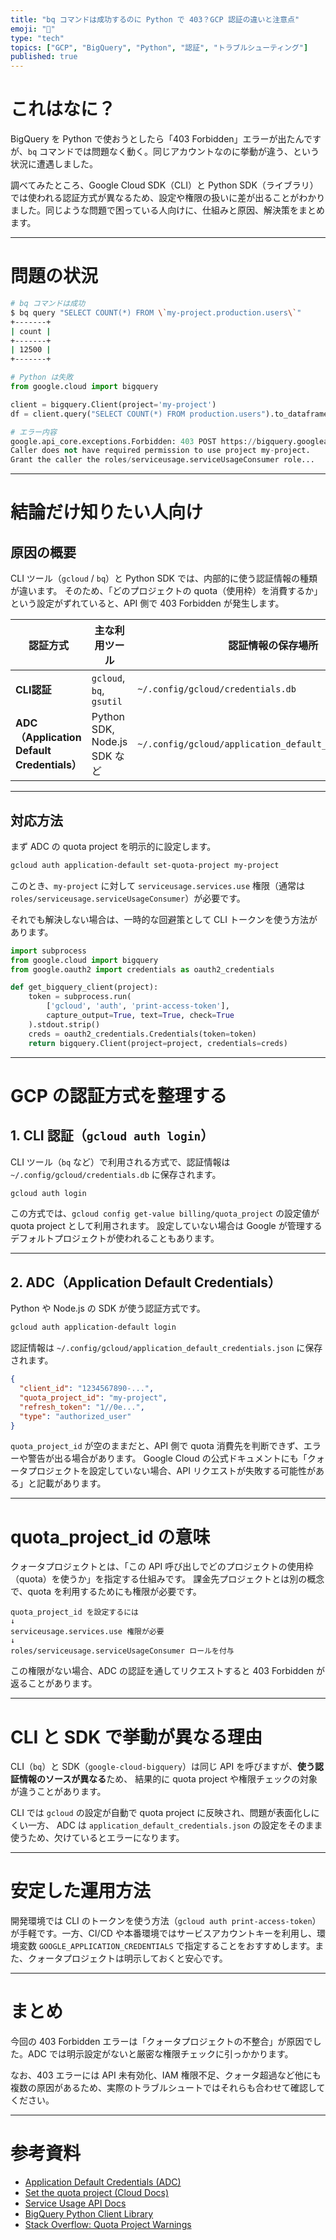 ```yaml
---
title: "bq コマンドは成功するのに Python で 403？GCP 認証の違いと注意点"
emoji: "🔐"
type: "tech"
topics: ["GCP", "BigQuery", "Python", "認証", "トラブルシューティング"]
published: true
---
```


# これはなに？

BigQuery を Python で使おうとしたら「403 Forbidden」エラーが出たんですが、`bq` コマンドでは問題なく動く。同じアカウントなのに挙動が違う、という状況に遭遇しました。

調べてみたところ、Google Cloud SDK（CLI）と Python SDK（ライブラリ）では使われる認証方式が異なるため、設定や権限の扱いに差が出ることがわかりました。同じような問題で困っている人向けに、仕組みと原因、解決策をまとめます。

---

# 問題の状況

```bash
# bq コマンドは成功
$ bq query "SELECT COUNT(*) FROM \`my-project.production.users\`"
+-------+
| count |
+-------+
| 12500 |
+-------+
```

```python
# Python は失敗
from google.cloud import bigquery

client = bigquery.Client(project='my-project')
df = client.query("SELECT COUNT(*) FROM production.users").to_dataframe()

# エラー内容
google.api_core.exceptions.Forbidden: 403 POST https://bigquery.googleapis.com/...
Caller does not have required permission to use project my-project.
Grant the caller the roles/serviceusage.serviceUsageConsumer role...
```

---

# 結論だけ知りたい人向け

## 原因の概要

CLI ツール（`gcloud` / `bq`）と Python SDK では、内部的に使う認証情報の種類が違います。
そのため、「どのプロジェクトの quota（使用枠）を消費するか」という設定がずれていると、API 側で 403 Forbidden が発生します。

| 認証方式                                     | 主な利用ツール                    | 認証情報の保存場所                                               | quota の指定方法                               |
| ---------------------------------------- | -------------------------- | ------------------------------------------------------- | ----------------------------------------- |
| **CLI認証**                                | `gcloud`, `bq`, `gsutil`   | `~/.config/gcloud/credentials.db`                       | `gcloud config set billing/quota_project` |
| **ADC（Application Default Credentials）** | Python SDK, Node.js SDK など | `~/.config/gcloud/application_default_credentials.json` | `quota_project_id` フィールド                  |

---

## 対応方法

まず ADC の quota project を明示的に設定します。

```bash
gcloud auth application-default set-quota-project my-project
```

このとき、`my-project` に対して `serviceusage.services.use` 権限（通常は `roles/serviceusage.serviceUsageConsumer`）が必要です。

それでも解決しない場合は、一時的な回避策として CLI トークンを使う方法があります。

```python
import subprocess
from google.cloud import bigquery
from google.oauth2 import credentials as oauth2_credentials

def get_bigquery_client(project):
    token = subprocess.run(
        ['gcloud', 'auth', 'print-access-token'],
        capture_output=True, text=True, check=True
    ).stdout.strip()
    creds = oauth2_credentials.Credentials(token=token)
    return bigquery.Client(project=project, credentials=creds)
```

---

# GCP の認証方式を整理する

## 1. CLI 認証（`gcloud auth login`）

CLI ツール（`bq` など）で利用される方式で、認証情報は `~/.config/gcloud/credentials.db` に保存されます。

```bash
gcloud auth login
```

この方式では、`gcloud config get-value billing/quota_project` の設定値が quota project として利用されます。
設定していない場合は Google が管理するデフォルトプロジェクトが使われることもあります。

---

## 2. ADC（Application Default Credentials）

Python や Node.js の SDK が使う認証方式です。

```bash
gcloud auth application-default login
```

認証情報は `~/.config/gcloud/application_default_credentials.json` に保存されます。

```json
{
  "client_id": "1234567890-...",
  "quota_project_id": "my-project",
  "refresh_token": "1//0e...",
  "type": "authorized_user"
}
```

`quota_project_id` が空のままだと、API 側で quota 消費先を判断できず、エラーや警告が出る場合があります。
Google Cloud の公式ドキュメントにも「クォータプロジェクトを設定していない場合、API リクエストが失敗する可能性がある」と記載があります。

---

# quota_project_id の意味

クォータプロジェクトとは、「この API 呼び出しでどのプロジェクトの使用枠（quota）を使うか」を指定する仕組みです。
課金先プロジェクトとは別の概念で、quota を利用するためにも権限が必要です。

```text
quota_project_id を設定するには
↓
serviceusage.services.use 権限が必要
↓
roles/serviceusage.serviceUsageConsumer ロールを付与
```

この権限がない場合、ADC の認証を通してリクエストすると 403 Forbidden が返ることがあります。

---

# CLI と SDK で挙動が異なる理由

CLI（`bq`）と SDK（`google-cloud-bigquery`）は同じ API を呼びますが、**使う認証情報のソースが異なる**ため、
結果的に quota project や権限チェックの対象が違うことがあります。

CLI では `gcloud` の設定が自動で quota project に反映され、問題が表面化しにくい一方、
ADC は `application_default_credentials.json` の設定をそのまま使うため、欠けているとエラーになります。

---

# 安定した運用方法

開発環境では CLI のトークンを使う方法（`gcloud auth print-access-token`）が手軽です。一方、CI/CD や本番環境ではサービスアカウントキーを利用し、環境変数 `GOOGLE_APPLICATION_CREDENTIALS` で指定することをおすすめします。また、クォータプロジェクトは明示しておくと安心です。

---

# まとめ

今回の 403 Forbidden エラーは「クォータプロジェクトの不整合」が原因でした。ADC では明示設定がないと厳密な権限チェックに引っかかります。

なお、403 エラーには API 未有効化、IAM 権限不足、クォータ超過など他にも複数の原因があるため、実際のトラブルシュートではそれらも合わせて確認してください。

---

# 参考資料

* [Application Default Credentials (ADC)](https://cloud.google.com/docs/authentication/application-default-credentials)
* [Set the quota project (Cloud Docs)](https://cloud.google.com/docs/quotas/set-quota-project)
* [Service Usage API Docs](https://cloud.google.com/service-usage/docs)
* [BigQuery Python Client Library](https://cloud.google.com/python/docs/reference/bigquery/latest)
* [Stack Overflow: Quota Project Warnings](https://stackoverflow.com/questions/72745805/warnings-because-of-user-credentials-without-quota-project)

